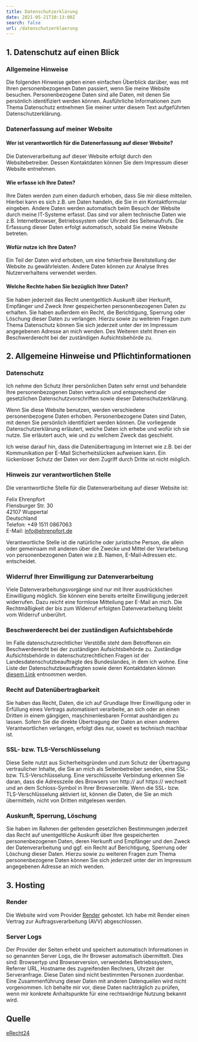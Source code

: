 ```yaml
---
title: Datenschutzerklärung
date: 2021-05-21T10:13:00Z
search: false
url: /datenschutzerklaerung
---
```


## 1. Datenschutz auf einen Blick

### Allgemeine Hinweise

Die folgenden Hinweise geben einen einfachen Überblick darüber, was mit Ihren personenbezogenen Daten passiert, wenn Sie
meine Website besuchen. Personenbezogene Daten sind alle Daten, mit denen Sie persönlich identifiziert werden können.
Ausführliche Informationen zum Thema Datenschutz entnehmen Sie meiner unter diesem Text aufgeführten
Datenschutzerklärung.

### Datenerfassung auf meiner Website

#### Wer ist verantwortlich für die Datenerfassung auf dieser Website?

Die Datenverarbeitung auf dieser Website erfolgt durch den Websitebetreiber. Dessen Kontaktdaten können Sie dem
Impressum dieser Website entnehmen.

#### Wie erfasse ich Ihre Daten?

Ihre Daten werden zum einen dadurch erhoben, dass Sie mir diese mitteilen. Hierbei kann es sich z.B. um Daten handeln,
die Sie in ein Kontaktformular eingeben. Andere Daten werden automatisch beim Besuch der Website durch meine IT-Systeme
erfasst. Das sind vor allem technische Daten wie z.B. Internetbrowser, Betriebssystem oder Uhrzeit des Seitenaufrufs.
Die Erfassung dieser Daten erfolgt automatisch, sobald Sie meine Website betreten.

#### Wofür nutze ich Ihre Daten?

Ein Teil der Daten wird erhoben, um eine fehlerfreie Bereitstellung der Website zu gewährleisten. Andere Daten können
zur Analyse Ihres Nutzerverhaltens verwendet werden.

#### Welche Rechte haben Sie bezüglich Ihrer Daten?

Sie haben jederzeit das Recht unentgeltlich Auskunft über Herkunft, Empfänger und Zweck Ihrer gespeicherten
personenbezogenen Daten zu erhalten. Sie haben außerdem ein Recht, die Berichtigung, Sperrung oder Löschung dieser Daten
zu verlangen. Hierzu sowie zu weiteren Fragen zum Thema Datenschutz können Sie sich jederzeit unter der im Impressum
angegebenen Adresse an mich wenden. Des Weiteren steht Ihnen ein Beschwerderecht bei der zuständigen Aufsichtsbehörde
zu.

## 2. Allgemeine Hinweise und Pflichtinformationen

### Datenschutz

Ich nehme den Schutz Ihrer persönlichen Daten sehr ernst und behandele Ihre personenbezogenen Daten vertraulich und
entsprechend der gesetzlichen Datenschutzvorschriften sowie dieser Datenschutzerklärung.

Wenn Sie diese Website benutzen, werden verschiedene personenbezogene Daten erhoben. Personenbezogene Daten sind Daten,
mit denen Sie persönlich identifiziert werden können. Die vorliegende Datenschutzerklärung erläutert, welche Daten ich
erhebe und wofür ich sie nutze. Sie erläutert auch, wie und zu welchem Zweck das geschieht.

Ich weise darauf hin, dass die Datenübertragung im Internet wie z.B. bei der Kommunikation per E-Mail Sicherheitslücken
aufweisen kann. Ein lückenloser Schutz der Daten vor dem Zugriff durch Dritte ist nicht möglich.

### Hinweis zur verantwortlichen Stelle

Die verantwortliche Stelle für die Datenverarbeitung auf dieser Website ist:

Felix Ehrenpfort  
Flensburger Str. 30  
42107 Wuppertal  
Deutschland  
Telefon: +49 1511 0867063  
E-Mail: info@ehrenpfort.de

Verantwortliche Stelle ist die natürliche oder juristische Person, die allein oder gemeinsam mit anderen über die Zwecke
und Mittel der Verarbeitung von personenbezogenen Daten wie z.B. Namen, E-Mail-Adressen etc. entscheidet.

### Widerruf Ihrer Einwilligung zur Datenverarbeitung

Viele Datenverarbeitungsvorgänge sind nur mit Ihrer ausdrücklichen Einwilligung möglich. Sie können eine bereits
erteilte Einwilligung jederzeit widerrufen. Dazu reicht eine formlose Mitteilung per E-Mail an mich. Die Rechtmäßigkeit
der bis zum Widerruf erfolgten Datenverarbeitung bleibt vom Widerruf unberührt.

### Beschwerderecht bei der zuständigen Aufsichtsbehörde

Im Falle datenschutzrechtlicher Verstöße steht dem Betroffenen ein Beschwerderecht bei der zuständigen Aufsichtsbehörde
zu. Zuständige Aufsichtsbehörde in datenschutzrechtlichen Fragen ist der Landesdatenschutzbeauftragte des Bundeslandes,
in dem ich wohne. Eine Liste der Datenschutzbeauftragten sowie deren Kontaktdaten können [diesem Link][bfdi.bund.de:anschriften-links] entnommen
werden.

### Recht auf Datenübertragbarkeit

Sie haben das Recht, Daten, die ich auf Grundlage Ihrer Einwilligung oder in Erfüllung eines Vertrags automatisiert
verarbeite, an sich oder an einen Dritten in einem gängigen, maschinenlesbaren Format aushändigen zu lassen. Sofern Sie
die direkte Übertragung der Daten an einen anderen Verantwortlichen verlangen, erfolgt dies nur, soweit es technisch
machbar ist.

### SSL- bzw. TLS-Verschlüsselung

Diese Seite nutzt aus Sicherheitsgründen und zum Schutz der Übertragung vertraulicher Inhalte, die Sie an mich als
Seitenbetreiber senden, eine SSL- bzw. TLS-Verschlüsselung. Eine verschlüsselte Verbindung erkennen Sie daran, dass die
Adresszeile des Browsers von http:// auf https:// wechselt und an dem Schloss-Symbol in Ihrer Browserzeile. Wenn die
SSL- bzw. TLS-Verschlüsselung aktiviert ist, können die Daten, die Sie an mich übermitteln, nicht von Dritten mitgelesen
werden.

### Auskunft, Sperrung, Löschung

Sie haben im Rahmen der geltenden gesetzlichen Bestimmungen jederzeit das Recht auf unentgeltliche Auskunft über Ihre
gespeicherten personenbezogenen Daten, deren Herkunft und Empfänger und den Zweck der Datenverarbeitung und ggf. ein
Recht auf Berichtigung, Sperrung oder Löschung dieser Daten. Hierzu sowie zu weiteren Fragen zum Thema personenbezogene
Daten können Sie sich jederzeit unter der im Impressum angegebenen Adresse an mich wenden.

## 3. Hosting

### Render

Die Website wird vom Provider [Render][render.com] gehostet. Ich habe mit Render einen Vertrag zur Auftragsverarbeitung (AVV)
abgeschlossen.

### Server Logs

Der Provider der Seiten erhebt und speichert automatisch Informationen in so genannten Server Logs, die Ihr Browser
automatisch übermittelt. Dies sind: Browsertyp und Browserversion, verwendetes Betriebssystem, Referrer URL, Hostname
des zugreifenden Rechners, Uhrzeit der Serveranfrage. Diese Daten sind nicht bestimmten Personen zuordenbar. Eine
Zusammenführung dieser Daten mit anderen Datenquellen wird nicht vorgenommen. Ich behalte mir vor, diese Daten
nachträglich zu prüfen, wenn mir konkrete Anhaltspunkte für eine rechtswidrige Nutzung bekannt wird.

## Quelle

[eRecht24][e-recht24.de]

[bfdi.bund.de:anschriften-links]: https://www.bfdi.bund.de/DE/Infothek/Anschriften_Links/anschriften_links-node.html
[render.com]: https://render.com
[e-recht24.de]: https://www.e-recht24.de
